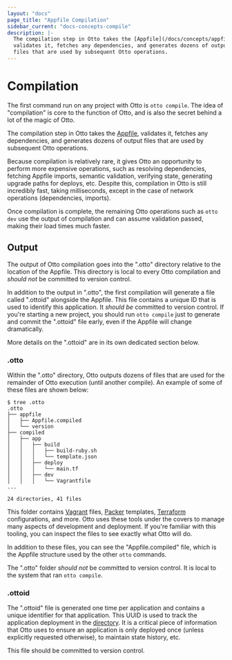```yaml
---
layout: "docs"
page_title: "Appfile Compilation"
sidebar_current: "docs-concepts-compile"
description: |-
  The compilation step in Otto takes the [Appfile](/docs/concepts/appfile.html),
  validates it, fetches any dependencies, and generates dozens of output
  files that are used by subsequent Otto operations.
---
```


# Compilation

The first command run on any project with Otto is `otto compile`.
The idea of "compilation" is core to the function of Otto, and is
also the secret behind a lot of the magic of Otto.

The compilation step in Otto takes the [Appfile](/docs/concepts/appfile.html),
validates it, fetches any dependencies, and generates dozens of output
files that are used by subsequent Otto operations.

Because compilation is relatively rare, it gives Otto an opportunity to
perform more expensive operations, such as resolving dependencies,
fetching Appfile imports, semantic validation, verifying state,
generating upgrade paths for deploys, etc. Despite this, compilation in
Otto is still incredibly fast, taking milliseconds, except in the case
of network operations (dependencies, imports).

Once compilation is complete, the remaining Otto operations such as
`otto dev` use the output of compilation and can assume validation passed,
making their load times much faster.

## Output

The output of Otto compilation goes into the ".otto" directory relative
to the location of the Appfile. This directory is local to every Otto
compilation and _should not_ be committed to version control.

In addition to the output in ".otto", the first compilation will generate
a file called ".ottoid" alongside the Appfile. This file contains a unique
ID that is used to identify this application. It _should be_ committed to
version control. If you're starting a new project, you should run
`otto compile` just to generate and commit the ".ottoid" file early, even
if the Appfile will change dramatically.

More details on the ".ottoid" are in its own dedicated section below.

### .otto

Within the ".otto" directory, Otto outputs dozens of files that are used
for the remainder of Otto execution (until another compile). An example
of some of these files are shown below:

```
$ tree .otto
.otto
├── appfile
│   ├── Appfile.compiled
│   └── version
├── compiled
│   ├── app
│   │   ├── build
│   │   │   ├── build-ruby.sh
│   │   │   └── template.json
│   │   ├── deploy
│   │   │   └── main.tf
│   │   ├── dev
│   │   │   └── Vagrantfile
...

24 directories, 41 files
```

This folder contains [Vagrant](https://www.vagrantup.com) files,
[Packer](https://www.packer.io) templates, [Terraform](https://www.terraform.io)
configurations, and more. Otto uses these tools under the covers to
manage many aspects of development and deployment. If you're familiar with
this tooling, you can inspect the files to see exactly what Otto will do.

In addition to these files, you can see the "Appfile.compiled" file, which
is the Appfile structure used by the other `otto` commands.

The ".otto" folder _should not_ be committed to version control. It is
local to the system that ran `otto compile`.

### .ottoid

The ".ottoid" file is generated one time per application and contains
a unique identifier for that application. This UUID is used to track the
application deployment in the [directory](/docs/concepts/directory.html).
It is a critical piece of information that Otto uses to ensure an application
is only deployed once (unless explicitly requested otherwise), to maintain
state history, etc.

This file should be committed to version control.
